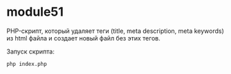 # module51

PHP-скрипт, который удаляет теги (title, meta description, meta keywords) из html файла и создает новый файл без этих тегов.

Запуск скрипта:

`php index.php`

